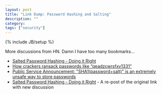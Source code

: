 ```yaml
---
layout: post
title: "Link Dump: Password Hashing and Salting"
description: ""
category: 
tags: ["security"]
---
```

{% include JB/setup %}

More discussions from HN.  Damn I have too many bookmarks...

* [Salted Password Hashing - Doing it Right](https://news.ycombinator.com/item?id=4203654)
* [How crackers ransack passwords like “qeadzcwrsfxv1331”](https://news.ycombinator.com/item?id=5777719)
* [Public Service Announcement: "SHA1(password+salt)" is an extremely unsafe way to store passwords](https://news.ycombinator.com/item?id=6619232)
* [Salted Password Hashing - Doing it Right](https://news.ycombinator.com/item?id=7285522) - A re-post of the original link with new discussion